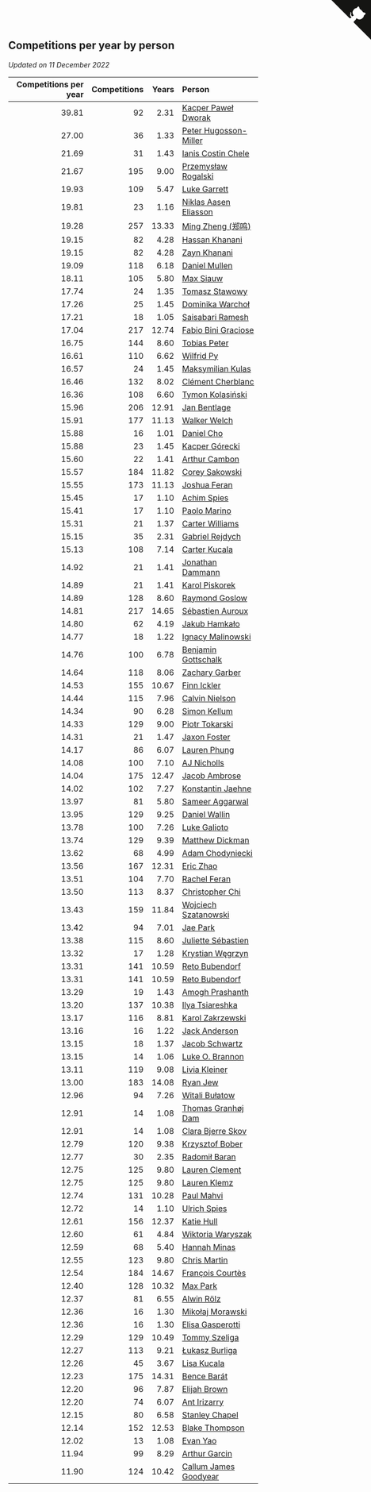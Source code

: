 ## Competitions per year by person

*Updated on 11 December 2022*

| Competitions per year | Competitions | Years | Person |
| ---: | ---: | ---: | :--- |
| 39.81 | 92 | 2.31 | [Kacper Paweł Dworak](https://www.worldcubeassociation.org/persons/2020DWOR01) |
| 27.00 | 36 | 1.33 | [Peter Hugosson-Miller](https://www.worldcubeassociation.org/persons/2021HUGO01) |
| 21.69 | 31 | 1.43 | [Ianis Costin Chele](https://www.worldcubeassociation.org/persons/2021CHEL01) |
| 21.67 | 195 | 9.00 | [Przemysław Rogalski](https://www.worldcubeassociation.org/persons/2013ROGA02) |
| 19.93 | 109 | 5.47 | [Luke Garrett](https://www.worldcubeassociation.org/persons/2017GARR05) |
| 19.81 | 23 | 1.16 | [Niklas Aasen Eliasson](https://www.worldcubeassociation.org/persons/2021ELIA01) |
| 19.28 | 257 | 13.33 | [Ming Zheng (郑鸣)](https://www.worldcubeassociation.org/persons/2009ZHEN11) |
| 19.15 | 82 | 4.28 | [Hassan Khanani](https://www.worldcubeassociation.org/persons/2018KHAN26) |
| 19.15 | 82 | 4.28 | [Zayn Khanani](https://www.worldcubeassociation.org/persons/2018KHAN28) |
| 19.09 | 118 | 6.18 | [Daniel Mullen](https://www.worldcubeassociation.org/persons/2016MULL04) |
| 18.11 | 105 | 5.80 | [Max Siauw](https://www.worldcubeassociation.org/persons/2017SIAU02) |
| 17.74 | 24 | 1.35 | [Tomasz Stawowy](https://www.worldcubeassociation.org/persons/2021STAW01) |
| 17.26 | 25 | 1.45 | [Dominika Warchoł](https://www.worldcubeassociation.org/persons/2021WARC01) |
| 17.21 | 18 | 1.05 | [Saisabari Ramesh](https://www.worldcubeassociation.org/persons/2021RAME01) |
| 17.04 | 217 | 12.74 | [Fabio Bini Graciose](https://www.worldcubeassociation.org/persons/2010GRAC02) |
| 16.75 | 144 | 8.60 | [Tobias Peter](https://www.worldcubeassociation.org/persons/2014PETE03) |
| 16.61 | 110 | 6.62 | [Wilfrid Py](https://www.worldcubeassociation.org/persons/2016PYWI01) |
| 16.57 | 24 | 1.45 | [Maksymilian Kulas](https://www.worldcubeassociation.org/persons/2021KULA02) |
| 16.46 | 132 | 8.02 | [Clément Cherblanc](https://www.worldcubeassociation.org/persons/2014CHER05) |
| 16.36 | 108 | 6.60 | [Tymon Kolasiński](https://www.worldcubeassociation.org/persons/2016KOLA02) |
| 15.96 | 206 | 12.91 | [Jan Bentlage](https://www.worldcubeassociation.org/persons/2010BENT01) |
| 15.91 | 177 | 11.13 | [Walker Welch](https://www.worldcubeassociation.org/persons/2011WELC01) |
| 15.88 | 16 | 1.01 | [Daniel Cho](https://www.worldcubeassociation.org/persons/2021CHOD01) |
| 15.88 | 23 | 1.45 | [Kacper Górecki](https://www.worldcubeassociation.org/persons/2021GORE01) |
| 15.60 | 22 | 1.41 | [Arthur Cambon](https://www.worldcubeassociation.org/persons/2021CAMB01) |
| 15.57 | 184 | 11.82 | [Corey Sakowski](https://www.worldcubeassociation.org/persons/2011SAKO01) |
| 15.55 | 173 | 11.13 | [Joshua Feran](https://www.worldcubeassociation.org/persons/2011FERA01) |
| 15.45 | 17 | 1.10 | [Achim Spies](https://www.worldcubeassociation.org/persons/2021SPIE01) |
| 15.41 | 17 | 1.10 | [Paolo Marino](https://www.worldcubeassociation.org/persons/2021MARI04) |
| 15.31 | 21 | 1.37 | [Carter Williams](https://www.worldcubeassociation.org/persons/2021WILL06) |
| 15.15 | 35 | 2.31 | [Gabriel Rejdych](https://www.worldcubeassociation.org/persons/2020REJD01) |
| 15.13 | 108 | 7.14 | [Carter Kucala](https://www.worldcubeassociation.org/persons/2015KUCA01) |
| 14.92 | 21 | 1.41 | [Jonathan Dammann](https://www.worldcubeassociation.org/persons/2021DAMM01) |
| 14.89 | 21 | 1.41 | [Karol Piskorek](https://www.worldcubeassociation.org/persons/2021PISK01) |
| 14.89 | 128 | 8.60 | [Raymond Goslow](https://www.worldcubeassociation.org/persons/2014GOSL01) |
| 14.81 | 217 | 14.65 | [Sébastien Auroux](https://www.worldcubeassociation.org/persons/2008AURO01) |
| 14.80 | 62 | 4.19 | [Jakub Hamkało](https://www.worldcubeassociation.org/persons/2018HAMK01) |
| 14.77 | 18 | 1.22 | [Ignacy Malinowski](https://www.worldcubeassociation.org/persons/2021MALI02) |
| 14.76 | 100 | 6.78 | [Benjamin Gottschalk](https://www.worldcubeassociation.org/persons/2016GOTT01) |
| 14.64 | 118 | 8.06 | [Zachary Garber](https://www.worldcubeassociation.org/persons/2014GARB01) |
| 14.53 | 155 | 10.67 | [Finn Ickler](https://www.worldcubeassociation.org/persons/2012ICKL01) |
| 14.44 | 115 | 7.96 | [Calvin Nielson](https://www.worldcubeassociation.org/persons/2014NIEL03) |
| 14.34 | 90 | 6.28 | [Simon Kellum](https://www.worldcubeassociation.org/persons/2016KELL12) |
| 14.33 | 129 | 9.00 | [Piotr Tokarski](https://www.worldcubeassociation.org/persons/2013TOKA01) |
| 14.31 | 21 | 1.47 | [Jaxon Foster](https://www.worldcubeassociation.org/persons/2021FOST01) |
| 14.17 | 86 | 6.07 | [Lauren Phung](https://www.worldcubeassociation.org/persons/2016PHUN02) |
| 14.08 | 100 | 7.10 | [AJ Nicholls](https://www.worldcubeassociation.org/persons/2015NICH04) |
| 14.04 | 175 | 12.47 | [Jacob Ambrose](https://www.worldcubeassociation.org/persons/2010AMBR01) |
| 14.02 | 102 | 7.27 | [Konstantin Jaehne](https://www.worldcubeassociation.org/persons/2015JAEH01) |
| 13.97 | 81 | 5.80 | [Sameer Aggarwal](https://www.worldcubeassociation.org/persons/2017AGGA01) |
| 13.95 | 129 | 9.25 | [Daniel Wallin](https://www.worldcubeassociation.org/persons/2013WALL03) |
| 13.78 | 100 | 7.26 | [Luke Galioto](https://www.worldcubeassociation.org/persons/2015GALI02) |
| 13.74 | 129 | 9.39 | [Matthew Dickman](https://www.worldcubeassociation.org/persons/2013DICK01) |
| 13.62 | 68 | 4.99 | [Adam Chodyniecki](https://www.worldcubeassociation.org/persons/2017CHOD02) |
| 13.56 | 167 | 12.31 | [Eric Zhao](https://www.worldcubeassociation.org/persons/2010ZHAO19) |
| 13.51 | 104 | 7.70 | [Rachel Feran](https://www.worldcubeassociation.org/persons/2015FERA01) |
| 13.50 | 113 | 8.37 | [Christopher Chi](https://www.worldcubeassociation.org/persons/2014CHIC01) |
| 13.43 | 159 | 11.84 | [Wojciech Szatanowski](https://www.worldcubeassociation.org/persons/2011SZAT01) |
| 13.42 | 94 | 7.01 | [Jae Park](https://www.worldcubeassociation.org/persons/2015PARK24) |
| 13.38 | 115 | 8.60 | [Juliette Sébastien](https://www.worldcubeassociation.org/persons/2014SEBA01) |
| 13.32 | 17 | 1.28 | [Krystian Węgrzyn](https://www.worldcubeassociation.org/persons/2021WEGR01) |
| 13.31 | 141 | 10.59 | [Reto Bubendorf](https://www.worldcubeassociation.org/persons/2012BUBE01) |
| 13.31 | 141 | 10.59 | [Reto Bubendorf](https://www.worldcubeassociation.org/persons/2012BUBE01) |
| 13.29 | 19 | 1.43 | [Amogh Prashanth](https://www.worldcubeassociation.org/persons/2021PRAS01) |
| 13.20 | 137 | 10.38 | [Ilya Tsiareshka](https://www.worldcubeassociation.org/persons/2012TERE01) |
| 13.17 | 116 | 8.81 | [Karol Zakrzewski](https://www.worldcubeassociation.org/persons/2014ZAKR01) |
| 13.16 | 16 | 1.22 | [Jack Anderson](https://www.worldcubeassociation.org/persons/2021ANDE05) |
| 13.15 | 18 | 1.37 | [Jacob Schwartz](https://www.worldcubeassociation.org/persons/2021SCHW01) |
| 13.15 | 14 | 1.06 | [Luke O. Brannon](https://www.worldcubeassociation.org/persons/2021BRAN02) |
| 13.11 | 119 | 9.08 | [Livia Kleiner](https://www.worldcubeassociation.org/persons/2013KLEI03) |
| 13.00 | 183 | 14.08 | [Ryan Jew](https://www.worldcubeassociation.org/persons/2008JEWR01) |
| 12.96 | 94 | 7.26 | [Witali Bułatow](https://www.worldcubeassociation.org/persons/2015BUAT01) |
| 12.91 | 14 | 1.08 | [Thomas Granhøj Dam](https://www.worldcubeassociation.org/persons/2021DAMT01) |
| 12.91 | 14 | 1.08 | [Clara Bjerre Skov](https://www.worldcubeassociation.org/persons/2021SKOV01) |
| 12.79 | 120 | 9.38 | [Krzysztof Bober](https://www.worldcubeassociation.org/persons/2013BOBE01) |
| 12.77 | 30 | 2.35 | [Radomił Baran](https://www.worldcubeassociation.org/persons/2020BARA02) |
| 12.75 | 125 | 9.80 | [Lauren Clement](https://www.worldcubeassociation.org/persons/2013KLEM01) |
| 12.75 | 125 | 9.80 | [Lauren Klemz](https://www.worldcubeassociation.org/persons/2013KLEM01) |
| 12.74 | 131 | 10.28 | [Paul Mahvi](https://www.worldcubeassociation.org/persons/2012MAHV01) |
| 12.72 | 14 | 1.10 | [Ulrich Spies](https://www.worldcubeassociation.org/persons/2021SPIE02) |
| 12.61 | 156 | 12.37 | [Katie Hull](https://www.worldcubeassociation.org/persons/2010HULL01) |
| 12.60 | 61 | 4.84 | [Wiktoria Waryszak](https://www.worldcubeassociation.org/persons/2018WARY01) |
| 12.59 | 68 | 5.40 | [Hannah Minas](https://www.worldcubeassociation.org/persons/2017MINA04) |
| 12.55 | 123 | 9.80 | [Chris Martin](https://www.worldcubeassociation.org/persons/2013MART03) |
| 12.54 | 184 | 14.67 | [François Courtès](https://www.worldcubeassociation.org/persons/2008COUR01) |
| 12.40 | 128 | 10.32 | [Max Park](https://www.worldcubeassociation.org/persons/2012PARK03) |
| 12.37 | 81 | 6.55 | [Alwin Rölz](https://www.worldcubeassociation.org/persons/2016ROLZ01) |
| 12.36 | 16 | 1.30 | [Mikołaj Morawski](https://www.worldcubeassociation.org/persons/2021MORA01) |
| 12.36 | 16 | 1.30 | [Elisa Gasperotti](https://www.worldcubeassociation.org/persons/2021GASP01) |
| 12.29 | 129 | 10.49 | [Tommy Szeliga](https://www.worldcubeassociation.org/persons/2012SZEL01) |
| 12.27 | 113 | 9.21 | [Łukasz Burliga](https://www.worldcubeassociation.org/persons/2013BURL01) |
| 12.26 | 45 | 3.67 | [Lisa Kucala](https://www.worldcubeassociation.org/persons/2019KUCA01) |
| 12.23 | 175 | 14.31 | [Bence Barát](https://www.worldcubeassociation.org/persons/2008BARA01) |
| 12.20 | 96 | 7.87 | [Elijah Brown](https://www.worldcubeassociation.org/persons/2015BROW03) |
| 12.20 | 74 | 6.07 | [Ant Irizarry](https://www.worldcubeassociation.org/persons/2016IRIZ02) |
| 12.15 | 80 | 6.58 | [Stanley Chapel](https://www.worldcubeassociation.org/persons/2016CHAP04) |
| 12.14 | 152 | 12.53 | [Blake Thompson](https://www.worldcubeassociation.org/persons/2010THOM03) |
| 12.02 | 13 | 1.08 | [Evan Yao](https://www.worldcubeassociation.org/persons/2021YAOE02) |
| 11.94 | 99 | 8.29 | [Arthur Garcin](https://www.worldcubeassociation.org/persons/2014GARC27) |
| 11.90 | 124 | 10.42 | [Callum James Goodyear](https://www.worldcubeassociation.org/persons/2012GOOD02) |


<a href="https://github.com/jonatanklosko/wca_statistics" class="github-corner" aria-label="View source on Github"><svg width="80" height="80" viewBox="0 0 250 250" style="fill:#151513; color:#fff; position: absolute; top: 0; border: 0; right: 0;" aria-hidden="true"><path d="M0,0 L115,115 L130,115 L142,142 L250,250 L250,0 Z"></path><path d="M128.3,109.0 C113.8,99.7 119.0,89.6 119.0,89.6 C122.0,82.7 120.5,78.6 120.5,78.6 C119.2,72.0 123.4,76.3 123.4,76.3 C127.3,80.9 125.5,87.3 125.5,87.3 C122.9,97.6 130.6,101.9 134.4,103.2" fill="currentColor" style="transform-origin: 130px 106px;" class="octo-arm"></path><path d="M115.0,115.0 C114.9,115.1 118.7,116.5 119.8,115.4 L133.7,101.6 C136.9,99.2 139.9,98.4 142.2,98.6 C133.8,88.0 127.5,74.4 143.8,58.0 C148.5,53.4 154.0,51.2 159.7,51.0 C160.3,49.4 163.2,43.6 171.4,40.1 C171.4,40.1 176.1,42.5 178.8,56.2 C183.1,58.6 187.2,61.8 190.9,65.4 C194.5,69.0 197.7,73.2 200.1,77.6 C213.8,80.2 216.3,84.9 216.3,84.9 C212.7,93.1 206.9,96.0 205.4,96.6 C205.1,102.4 203.0,107.8 198.3,112.5 C181.9,128.9 168.3,122.5 157.7,114.1 C157.9,116.9 156.7,120.9 152.7,124.9 L141.0,136.5 C139.8,137.7 141.6,141.9 141.8,141.8 Z" fill="currentColor" class="octo-body"></path></svg></a><style>.github-corner:hover .octo-arm{animation:octocat-wave 560ms ease-in-out}@keyframes octocat-wave{0%,100%{transform:rotate(0)}20%,60%{transform:rotate(-25deg)}40%,80%{transform:rotate(10deg)}}@media (max-width:500px){.github-corner:hover .octo-arm{animation:none}.github-corner .octo-arm{animation:octocat-wave 560ms ease-in-out}}</style>
